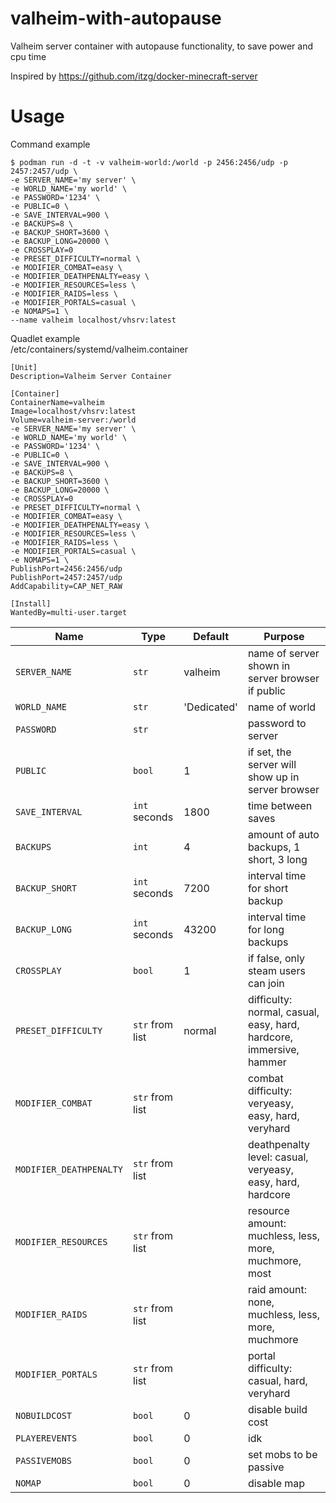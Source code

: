 # valheim-with-autopause
Valheim server container with autopause functionality, to save power and cpu time

Inspired by https://github.com/itzg/docker-minecraft-server

# Usage
Command example
```
$ podman run -d -t -v valheim-world:/world -p 2456:2456/udp -p 2457:2457/udp \
-e SERVER_NAME='my server' \
-e WORLD_NAME='my world' \
-e PASSWORD='1234' \
-e PUBLIC=0 \
-e SAVE_INTERVAL=900 \
-e BACKUPS=8 \
-e BACKUP_SHORT=3600 \
-e BACKUP_LONG=20000 \
-e CROSSPLAY=0
-e PRESET_DIFFICULTY=normal \
-e MODIFIER_COMBAT=easy \
-e MODIFIER_DEATHPENALTY=easy \
-e MODIFIER_RESOURCES=less \
-e MODIFIER_RAIDS=less \
-e MODIFIER_PORTALS=casual \
-e NOMAPS=1 \
--name valheim localhost/vhsrv:latest
```
Quadlet example  
/etc/containers/systemd/valheim.container
```
[Unit]
Description=Valheim Server Container

[Container]
ContainerName=valheim
Image=localhost/vhsrv:latest
Volume=valheim-server:/world
-e SERVER_NAME='my server' \
-e WORLD_NAME='my world' \
-e PASSWORD='1234' \
-e PUBLIC=0 \
-e SAVE_INTERVAL=900 \
-e BACKUPS=8 \
-e BACKUP_SHORT=3600 \
-e BACKUP_LONG=20000 \
-e CROSSPLAY=0
-e PRESET_DIFFICULTY=normal \
-e MODIFIER_COMBAT=easy \
-e MODIFIER_DEATHPENALTY=easy \
-e MODIFIER_RESOURCES=less \
-e MODIFIER_RAIDS=less \
-e MODIFIER_PORTALS=casual \
-e NOMAPS=1 \
PublishPort=2456:2456/udp
PublishPort=2457:2457/udp
AddCapability=CAP_NET_RAW

[Install]
WantedBy=multi-user.target
```

| Name | Type | Default | Purpose |
|---|---|---|---|
| `SERVER_NAME` | `str` | valheim | name of server shown in server browser if public |
| `WORLD_NAME` | `str` | 'Dedicated' | name of world |
| `PASSWORD` | `str` | | password to server |
| `PUBLIC` | `bool` | 1 | if set, the server will show up in server browser |
| `SAVE_INTERVAL` | `int` seconds | 1800 | time between saves |
| `BACKUPS` | `int` | 4 | amount of auto backups, 1 short, 3 long |
| `BACKUP_SHORT` | `int` seconds | 7200 | interval time for short backup |
| `BACKUP_LONG` | `int` seconds | 43200 | interval time for long backups |
| `CROSSPLAY` | `bool` | 1 | if false, only steam users can join |
| `PRESET_DIFFICULTY` | `str` from list | normal | difficulty: normal, casual, easy, hard, hardcore, immersive, hammer |
| `MODIFIER_COMBAT` | `str` from list | | combat difficulty: veryeasy, easy, hard, veryhard |
| `MODIFIER_DEATHPENALTY` | `str` from list | | deathpenalty level: casual, veryeasy, easy, hard, hardcore |
| `MODIFIER_RESOURCES` | `str` from list | | resource amount: muchless, less, more, muchmore, most |
| `MODIFIER_RAIDS` | `str` from list | | raid amount: none, muchless, less, more, muchmore |
| `MODIFIER_PORTALS` | `str` from list | | portal difficulty: casual, hard, veryhard |
| `NOBUILDCOST` | `bool` | 0 | disable build cost |
| `PLAYEREVENTS` | `bool` | 0 | idk |
| `PASSIVEMOBS` | `bool` | 0 | set mobs to be passive |
| `NOMAP` | `bool` | 0 | disable map |
